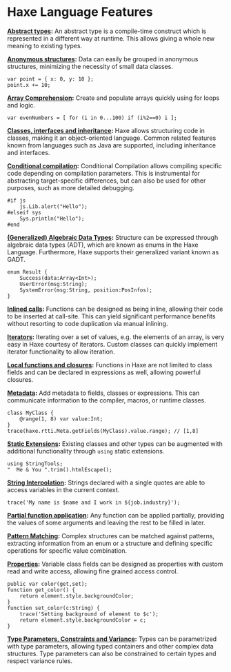 Haxe Language Features
=======

__[Abstract types](/manual/types-abstract.html):__ An abstract type is a compile-time construct which is represented in a different way at runtime. This allows giving a whole new meaning to existing types. 

__[Anonymous structures](/manual/types-anonymous-structure.html):__ Data can easily be grouped in anonymous structures, minimizing the necessity of small data classes. 

```
var point = { x: 0, y: 10 };
point.x += 10;
```

__[Array Comprehension](/manual/lf-array-comprehension.html):__ Create and populate arrays quickly using for loops and logic.

```
var evenNumbers = [ for (i in 0...100) if (i%2==0) i ];
```

__[Classes, interfaces and inheritance](/manual/types-class-instance.html):__ Haxe allows structuring code in classes, making it an object-oriented language. Common related features known from languages such as Java are supported, including inheritance and interfaces. 

__[Conditional compilation](/manual/lf-condition-compilation.html):__ Conditional Compilation allows compiling specific code depending on compilation parameters. This is instrumental for abstracting target-specific differences, but can also be used for other purposes, such as more detailed debugging. 

```
#if js
	js.Lib.alert("Hello");
#elseif sys
	Sys.println("Hello");
#end
```

__[(Generalized) Algebraic Data Types](/manual/types-enum-instance.html):__ Structure can be expressed through algebraic data types (ADT), which are known as enums in the Haxe Language. Furthermore, Haxe supports their generalized variant known as GADT. 

```
enum Result {
	Success(data:Array<Int>);
	UserError(msg:String);
	SystemError(msg:String, position:PosInfos);
}
```

__[Inlined calls](/manual/class-field-inline.html):__ Functions can be designed as being inline, allowing their code to be inserted at call-site. This can yield significant performance benefits without resorting to code duplication via manual inlining. 

__[Iterators](/manual/lf-iterators.html):__ Iterating over a set of values, e.g. the elements of an array, is very easy in Haxe courtesy of iterators. Custom classes can quickly implement iterator functionality to allow iteration. 

__[Local functions and closures](/manual/expression-function.html):__ Functions in Haxe are not limited to class fields and can be declared in expressions as well, allowing powerful closures. 

__[Metadata](/manual/lf-metadata.html):__ Add metadata to fields, classes or expressions. This can communicate information to the compiler, macros, or runtime classes.

```
class MyClass {
	@range(1, 8) var value:Int;
}
trace(haxe.rtti.Meta.getFields(MyClass).value.range); // [1,8]
```

__[Static Extensions](/manual/lf-static-extension.html):__ Existing classes and other types can be augmented with additional functionality through `using` static extensions. 

```
using StringTools;
"  Me & You	".trim().htmlEscape();
```

__[String Interpolation](/manual/lf-string-interpolation.html):__ Strings declared with a single quotes are able to access variables in the current context.

```
trace('My name is $name and I work in ${job.industry}');
```

__[Partial function application](/manual/lf-function-bindings.html):__ Any function can be applied partially, providing the values of some arguments and leaving the rest to be filled in later. 

__[Pattern Matching](/manual/lf-pattern-matching.html):__ Complex structures can be matched against patterns, extracting information from an enum or a structure and defining specific operations for specific value combination. 

__[Properties](/manual/class-field-property.html):__ Variable class fields can be designed as properties with custom read and write access, allowing fine grained access control. 

```
public var color(get,set);
function get_color() {
	return element.style.backgroundColor;
}
function set_color(c:String) {
	trace('Setting background of element to $c');
	return element.style.backgroundColor = c;
}
```

__[Type Parameters, Constraints and Variance](/manual/type-system-type-parameters.html):__ Types can be parametrized with type parameters, allowing typed containers and other complex data structures. Type parameters can also be constrained to certain types and respect variance rules. 
